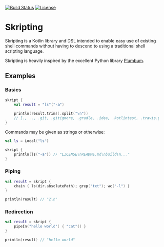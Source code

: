 [![Build Status](https://travis-ci.org/FlightOfStairs/skripting.svg?branch=master)](https://travis-ci.org/FlightOfStairs/skripting) [![License](https://img.shields.io/github/license/FlightOfStairs/skripting.svg)](http://www.apache.org/licenses/LICENSE-2.0)

# Skripting

Skripting is a Kotlin library and DSL intended to enable easy use of existing shell commands without having to descend to using a traditional shell scripting language.

Skripting is heavily inspired by the excellent Python library [Plumbum](https://github.com/tomerfiliba/plumbum).

## Examples

### Basics

```kotlin
skript {
    val result = "ls"("-a")
    
    println(result.trim().split("\n"))
    // [., .., .git, .gitignore, .gradle, .idea, .kotlintest, .travis.yml, LICENSE, README.md, ...]
}
```

Commands may be given as strings or otherwise:

```kotlin
val ls = Local("ls")

skript {
    println(ls("-a")) // "LICENSE\nREADME.md\nbuild\n..."
}
```

### Piping

```kotlin
val result = skript {
    chain { ls(dir.absolutePath); grep("txt"); wc("-l") }
}

println(result) // "2\n"
```

### Redirection

```kotlin
val result = skript {
    pipeIn("hello world") { "cat"() }
}

println(result) // "hello world"
```
